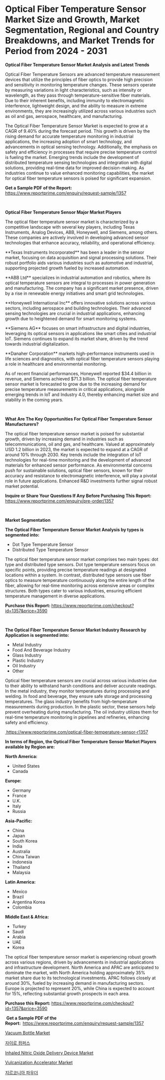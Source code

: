 <p><h1>Optical Fiber Temperature Sensor Market Size and Growth, Market Segmentation, Regional and Country Breakdowns, and Market Trends for Period from 2024 -  2031</h1></p><p><strong>Optical Fiber Temperature Sensor Market Analysis and Latest Trends</strong></p>
<p><p>Optical Fiber Temperature Sensors are advanced temperature measurement devices that utilize the principles of fiber optics to provide high precision and sensitivity in monitoring temperature changes. These sensors operate by measuring variations in light characteristics, such as intensity or wavelength, as they pass through temperature-sensitive fiber materials. Due to their inherent benefits, including immunity to electromagnetic interference, lightweight design, and the ability to measure in extreme environments, they are increasingly utilized across various industries such as oil and gas, aerospace, healthcare, and manufacturing.</p><p>The Optical Fiber Temperature Sensor Market is expected to grow at a CAGR of 9.40% during the forecast period. This growth is driven by the rising demand for accurate temperature monitoring in industrial applications, the increasing adoption of smart technology, and advancements in optical sensing technology. Additionally, the emphasis on safety and efficiency in processes that require precise temperature control is fueling the market. Emerging trends include the development of distributed temperature sensing technologies and integration with digital solutions, providing real-time data for improved decision-making. As industries continue to value enhanced monitoring capabilities, the market for optical fiber temperature sensors is poised for significant expansion.</p></p>
<p><strong>Get a Sample PDF of the Report:&nbsp;</strong> <a href="https://www.reportprime.com/enquiry/request-sample/1357">https://www.reportprime.com/enquiry/request-sample/1357</a></p>
<p>&nbsp;</p>
<p><strong>Optical Fiber Temperature Sensor Major Market Players</strong></p>
<p><p>The optical fiber temperature sensor market is characterized by a competitive landscape with several key players, including Texas Instruments, Analog Devices, ABB, Honeywell, and Siemens, among others. These companies are actively involved in developing advanced sensor technologies that enhance accuracy, reliability, and operational efficiency.</p><p>**Texas Instruments Incorporated** has been a leader in the sensor market, focusing on data acquisition and signal processing solutions. Their robust portfolio aids various industries such as automotive and industrial, supporting projected growth fueled by increased automation.</p><p>**ABB Ltd** specializes in industrial automation and robotics, where its optical temperature sensors are integral to processes in power generation and manufacturing. The company has a significant market presence, driven by a rise in renewable energy initiatives and smart grid technologies.</p><p>**Honeywell International Inc** offers innovative solutions across various sectors, including aerospace and building technologies. Their advanced sensing technologies are crucial in industrial applications, enhancing growth due to heightened demand for smart monitoring systems.</p><p>**Siemens AG** focuses on smart infrastructure and digital industries, leveraging its optical sensors in applications like smart cities and industrial IoT. Siemens continues to expand its market share, driven by the trend towards industrial digitalization.</p><p>**Danaher Corporation** markets high-performance instruments used in life sciences and diagnostics, with optical fiber temperature sensors playing a role in healthcare and environmental monitoring.</p><p>As of recent financial performances, Honeywell reported $34.4 billion in revenue, and Siemens achieved $71.3 billion. The optical fiber temperature sensor market is forecasted to grow due to the increasing demand for precise temperature measurements in critical applications, alongside emerging trends in IoT and Industry 4.0, thereby enhancing market size and stability in the coming years.</p></p>
<p>&nbsp;</p>
<p><strong>What Are The Key Opportunities For Optical Fiber Temperature Sensor Manufacturers?</strong></p>
<p><p>The optical fiber temperature sensor market is poised for substantial growth, driven by increasing demand in industries such as telecommunications, oil and gas, and healthcare. Valued at approximately USD 1.2 billion in 2023, the market is expected to expand at a CAGR of around 10% through 2030. Key trends include the integration of IoT technologies for real-time monitoring and the development of advanced materials for enhanced sensor performance. As environmental concerns push for sustainable solutions, optical fiber sensors, known for their accuracy and resistance to electromagnetic interference, will play a pivotal role in future applications. Enhanced R&D investments further signal robust market potential.</p></p>
<p><strong>Inquire or Share Your Questions If Any Before Purchasing This Report:</strong> <a href="https://www.reportprime.com/enquiry/pre-order/1357">https://www.reportprime.com/enquiry/pre-order/1357</a></p>
<p>&nbsp;</p>
<p><strong>Market Segmentation</strong></p>
<p><strong>The Optical Fiber Temperature Sensor Market Analysis by types is segmented into:</strong></p>
<p><ul><li>Dot Type Temperature Sensor</li><li>Distributed Type Temperature Sensor</li></ul></p>
<p><p>The optical fiber temperature sensor market comprises two main types: dot type and distributed type sensors. Dot type temperature sensors focus on specific points, providing precise temperature readings at designated locations within a system. In contrast, distributed type sensors use fiber optics to measure temperature continuously along the entire length of the fiber, allowing for real-time monitoring across extensive areas or complex structures. Both types cater to various industries, ensuring efficient temperature management in diverse applications.</p></p>
<p><strong>Purchase this Report:&nbsp;</strong><a href="https://www.reportprime.com/checkout?id=1357&price=3590">https://www.reportprime.com/checkout?id=1357&price=3590</a></p>
<p>&nbsp;</p>
<p><strong>The Optical Fiber Temperature Sensor Market Industry Research by Application is segmented into:</strong></p>
<p><ul><li>Metal Industry</li><li>Food And Beverage Industry</li><li>Glass Industry</li><li>Plastic Industry</li><li>Oil Industry</li><li>Other</li></ul></p>
<p><p>Optical fiber temperature sensors are crucial across various industries due to their ability to withstand harsh conditions and deliver accurate readings. In the metal industry, they monitor temperatures during processing and welding. In food and beverage, they ensure safe storage and processing temperatures. The glass industry benefits from high-temperature measurements during production. In the plastic sector, these sensors help prevent overheating during manufacturing. The oil industry utilizes them for real-time temperature monitoring in pipelines and refineries, enhancing safety and efficiency.</p></p>
<p><a href="https://www.reportprime.com/optical-fiber-temperature-sensor-r1357">&nbsp;https://www.reportprime.com/optical-fiber-temperature-sensor-r1357</a></p>
<p><strong>In terms of Region, the Optical Fiber Temperature Sensor Market Players available by Region are:</strong></p>
<p>
    <p> <strong> North America: </strong>
        <ul>
            <li>United States</li>
            <li>Canada</li>
        </ul>
        </p> 
    <p> <strong> Europe: </strong>
        <ul>
            <li>Germany</li>
            <li>France</li>
            <li>U.K.</li>
            <li>Italy</li>
            <li>Russia</li>
        </ul>
        </p> 
    <p> <strong> Asia-Pacific: </strong>
        <ul>
            <li>China</li>
            <li>Japan</li>
            <li>South Korea</li>
            <li>India</li>
            <li>Australia</li>
            <li>China Taiwan</li>
            <li>Indonesia</li>
            <li>Thailand</li>
            <li>Malaysia</li>
        </ul>
        </p> 
    <p> <strong> Latin America: </strong>
        <ul>
            <li>Mexico</li>
            <li>Brazil</li>
            <li>Argentina Korea</li>
            <li>Colombia</li>
        </ul>
        </p> 
    <p> <strong> Middle East & Africa: </strong>
        <ul>
            <li>Turkey</li>
            <li>Saudi</li>
            <li>Arabia</li>
            <li>UAE</li>
            <li>Korea</li>
        </ul>
    </p>
    </p>
<p><p>The optical fiber temperature sensor market is experiencing robust growth across various regions, driven by advancements in industrial applications and infrastructure development. North America and APAC are anticipated to dominate the market, with North America holding approximately 35% market share due to its technological investments. APAC follows closely at around 30%, fueled by increasing demand in manufacturing sectors. Europe is projected to represent 20%, while China is expected to account for 15%, reflecting substantial growth prospects in each area.</p></p>
<p><strong>Purchase this Report: </strong><a href="https://www.reportprime.com/checkout?id=1357&price=3590">https://www.reportprime.com/checkout?id=1357&price=3590</a></p>
<p>&nbsp;<strong>Get a Sample PDF of the Report:&nbsp;&nbsp;</strong><a href="https://www.reportprime.com/enquiry/request-sample/1357">https://www.reportprime.com/enquiry/request-sample/1357</a></p>
<p><strong></strong></p>
<p><p><a href="https://www.linkedin.com/pulse/market-insights-global-vacuum-bottle-forecast-innovation-ffr4f?trackingId=e%2BnDCvkLRFKrG5mY%2BjFlnw%3D%3D">Vacuum Bottle Market</a></p><p><a href="https://medium.com/@eiehrdy77/%ED%98%84%EC%9E%AC-%EB%B0%8F-%EB%AF%B8%EB%9E%98-%EC%9E%90%EC%9D%B4%EB%A1%9C-%EB%82%98%EC%B9%A8%EB%B0%98-%EC%8B%9C%EC%9E%A5-%EC%A0%84%EB%A7%9D%EC%9D%80-%EB%AC%B4%EC%97%87%EC%9D%B8%EA%B0%80%EC%9A%94-%EC%8B%9C%EC%9E%A5-%EB%B6%84%EC%84%9D-%EB%B0%8F-%ED%96%A5%ED%9B%84-%EB%B0%A9%ED%96%A5-2024-2031-26a77b560849">자이로 컴퍼스</a></p><p><a href="https://issuu.com/reportprime-2/docs/inhaled-nitric-oxide-delivery-devic_3658159e767cce">Inhaled Nitric Oxide Delivery Device Market</a></p><p><a href="https://www.linkedin.com/pulse/global-vulcanization-accelerator-market-size-expected-experience-lwxyc?trackingId=51wM9nO5ReOT%2B%2BEtAxP0hQ%3D%3D">Vulcanization Accelerator Market</a></p><p><a href="https://medium.com/@eiehrdy77/%EC%A7%80%EB%A5%B4%EC%BD%94%EB%8B%88%EC%95%84-%EB%B6%84%EB%A7%90-%EC%8B%9C%EC%9E%A5-%EB%8F%99%ED%96%A5-%ED%83%90%EC%83%89-%EA%B8%80%EB%A1%9C%EB%B2%8C-%ED%8A%B8%EB%A0%8C%EB%93%9C-%EB%B0%8F-%ED%96%A5%ED%9B%84-%EC%84%B1%EC%9E%A5-%EC%A0%84%EB%A7%9D-2024-2031-141%ED%8E%98%EC%9D%B4%EC%A7%80%EB%A1%9C-%EA%B5%AC%EC%84%B1%EB%90%98%EC%96%B4-%EC%9E%88%EC%8A%B5%EB%8B%88%EB%8B%A4-c96cf410faf0">지르코니아 파우더</a></p></p>
